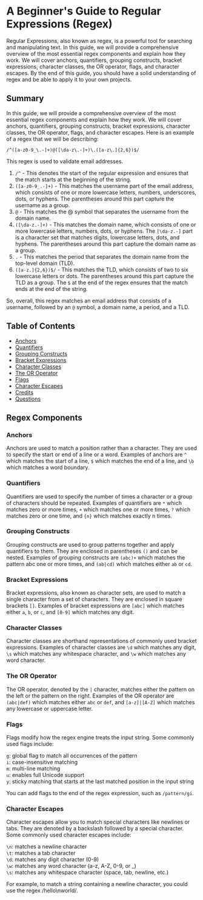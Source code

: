 # A Beginner's Guide to Regular Expressions (Regex)

Regular Expressions, also known as regex, is a powerful tool for searching and manipulating text. In this guide, we will provide a comprehensive overview of the most essential regex components and explain how they work. We will cover anchors, quantifiers, grouping constructs, bracket expressions, character classes, the OR operator, flags, and character escapes. By the end of this guide, you should have a solid understanding of regex and be able to apply it to your own projects.

## Summary

In this guide, we will provide a comprehensive overview of the most essential regex components and explain how they work. We will cover anchors, quantifiers, grouping constructs, bracket expressions, character classes, the OR operator, flags, and character escapes. Here is an example of a regex that we will be describing:

`/^([a-z0-9_\.-]+)@([\da-z\.-]+)\.([a-z\.]{2,6})$/`

This regex is used to validate email addresses.

1. `/^` - This denotes the start of the regular expression and ensures that the match starts at the beginning of the string.
2. `([a-z0-9_.-]+)` - This matches the username part of the email address, which consists of one or more lowercase letters, numbers, underscores, dots, or hyphens. The parentheses around this part capture the username as a group.
3. `@` - This matches the @ symbol that separates the username from the domain name.
4. `([\da-z.-]+)` - This matches the domain name, which consists of one or more lowercase letters, numbers, dots, or hyphens. The `[\da-z.-]` part is a character set that matches digits, lowercase letters, dots, and hyphens. The parentheses around this part capture the domain name as a group.
5. `.` - This matches the period that separates the domain name from the top-level domain (TLD).
6. `([a-z.]{2,6})$/` - This matches the TLD, which consists of two to six lowercase letters or dots. The parentheses around this part capture the TLD as a group. The `$` at the end of the regex ensures that the match ends at the end of the string.

So, overall, this regex matches an email address that consists of a username, followed by an `@` symbol, a domain name, a period, and a TLD.

## Table of Contents

- [Anchors](#anchors)
- [Quantifiers](#quantifiers)
- [Grouping Constructs](#grouping-constructs)
- [Bracket Expressions](#bracket-expressions)
- [Character Classes](#character-classes)
- [The OR Operator](#the-or-operator)
- [Flags](#flags)
- [Character Escapes](#character-escapes)
- [Credits](#credits)
- [Questions](#questions)

## Regex Components

### Anchors

Anchors are used to match a position rather than a character. They are used to specify the start or end of a line or a word. Examples of anchors are `^` which matches the start of a line, `$` which matches the end of a line, and `\b` which matches a word boundary.

### Quantifiers

Quantifiers are used to specify the number of times a character or a group of characters should be repeated. Examples of quantifiers are `*` which matches zero or more times, `+` which matches one or more times, `?` which matches zero or one time, and `{n}` which matches exactly n times.

### Grouping Constructs

Grouping constructs are used to group patterns together and apply quantifiers to them. They are enclosed in parentheses `()` and can be nested. Examples of grouping constructs are `(abc)+` which matches the pattern abc one or more times, and `(ab|cd)` which matches either `ab` or `cd`.

### Bracket Expressions

Bracket expressions, also known as character sets, are used to match a single character from a set of characters. They are enclosed in square brackets `[]`. Examples of bracket expressions are `[abc]` which matches either `a`, `b`, or `c`, and `[0-9]` which matches any digit.

### Character Classes

Character classes are shorthand representations of commonly used bracket expressions. Examples of character classes are `\d` which matches any digit, `\s` which matches any whitespace character, and `\w` which matches any word character.

### The OR Operator

The OR operator, denoted by the `|` character, matches either the pattern on the left or the pattern on the right. Examples of the OR operator are `(abc|def)` which matches either `abc` or `def`, and `[a-z]|[A-Z]` which matches any lowercase or uppercase letter.

### Flags

Flags modify how the regex engine treats the input string. Some commonly used flags include:

`g`: global flag to match all occurrences of the pattern<br>
`i`: case-insensitive matching<br>
`m`: multi-line matching<br>
`u`: enables full Unicode support<br>
`y`: sticky matching that starts at the last matched position in the input string<br>

You can add flags to the end of the regex expression, such as `/pattern/gi`.

### Character Escapes

Character escapes allow you to match special characters like newlines or tabs. They are denoted by a backslash followed by a special character. Some commonly used character escapes include:

`\n`: matches a newline character<br>
`\t`: matches a tab character<br>
`\d`: matches any digit character (0-9)<br>
`\w`: matches any word character (a-z, A-Z, 0-9, or \_)<br>
`\s`: matches any whitespace character (space, tab, newline, etc.)<br>

For example, to match a string containing a newline character, you could use the regex /hello\nworld/.
